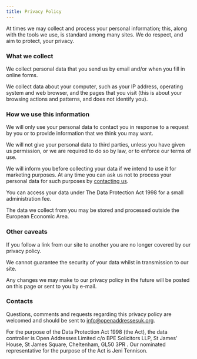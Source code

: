 ```yaml
---
title: Privacy Policy
---
```


At times we may collect and process your personal information; this, along with the tools we use, is standard among many sites. We do respect, and aim to protect, your privacy.

### What we collect

We collect personal data that you send us by email and/or when you fill in online forms.

We collect data about your computer, such as your IP address, operating system and web browser, and the pages that you visit (this is about your browsing actions and patterns, and does not identify you).

### How we use this information

We will only use your personal data to contact you in response to a request by you or to provide information that we think you may want.

We will not give your personal data to third parties, unless you have given us permission, or we are required to do so by law, or to enforce our terms of use.

We will inform you before collecting your data if we intend to use it for marketing purposes. At any time you can ask us not to process your personal data for such purposes by [contacting us](mailto:datacontroller@openaddressesuk.org).

You can access your data under The Data Protection Act 1998 for a small administration fee.

The data we collect from you may be stored and processed outside the European Economic Area.

### Other caveats

If you follow a link from our site to another you are no longer covered by our privacy policy.

We cannot guarantee the security of your data whilst in transmission to our site.

Any changes we may make to our privacy policy in the future will be posted on this page or sent to you by e-mail.

### Contacts

Questions, comments and requests regarding this privacy policy are welcomed and should be sent to [info@openaddressesuk.org](mailto:info@openaddressesuk.org).

For the purpose of the Data Protection Act 1998 (the Act), the data controller is Open Addresses Limited c/o BPE Solicitors LLP, St James' House, St James Square, Cheltenham, GL50 3PR . Our nominated representative for the purpose of the Act is Jeni Tennison.


